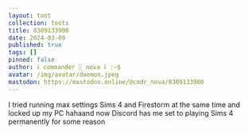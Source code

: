 ```yaml
---
layout: toot
collection: toots
title: 0309133900
date: 2024-03-09
published: true
tags: []
pinned: false
author: ⸸ commander ░ nova ⸸ :~$
avatar: /img/avatar/daemon.jpeg
mastodon: https://mastodon.online/@cmdr_nova/0309133900
---
```


I tried running max settings Sims 4 and Firestorm at the same time and locked up my PC hahaand now Discord has me set to playing Sims 4 permanently for some reason

